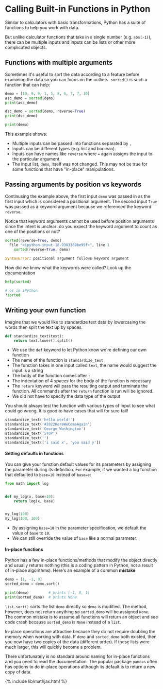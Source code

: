 # Calling Built-in Functions in Python

Similar to calculators with basic transformations, Python has a suite of
functions to help you work with data.

But unlike calculator functions that take in a single number (e.g. `abs(-1)`),
there can be multiple inputs and inputs can be lists or other more complicated
objects.

## Functions with multiple arguments
Sometimes it's useful to sort the data according to a feature before examining
the data so you can focus on the outliers. `sorted()` is such a function that
can help:

```python
demo = [10, 9, 9, 1, 5, 8, 6, 7, 7, 10]
asc_demo = sorted(demo)
print(asc_demo)

dsc_demo = sorted(demo, reverse=True)
print(dsc_demo)

print(demo)
```

This example shows:
- Multiple inputs can be passed into functions separated by `,`
- Inputs can be different types (e.g. list and boolean).
- Inputs can have names like `reverse` where `=` again assigns the input to the
  particular argument.
- The input list, `demo`, itself was not changed. This may not be true for some
  functions that have "in-place" manipulations.


## Passing arguments by position vs keywords
Continusing the example above, the first input `demo` was passed in as the first
input which is considered a positional argument. The second input `True` was
passed as a keyword argument because we referenced the keyword `reverse`.

Notice that keyword arguments cannot be used before position arguments since
the intent is unclear: do you expect the keyword argument to count as one of
the positions or not?
```python
sorted(reverse=True, demo)
  File "<ipython-input-18-9383389be95f>", line 1
    sorted(reverse=True, demo)
                         ^
SyntaxError: positional argument follows keyword argument
```

How did we know what the keywords were called? Look up the documentation
```python
help(sorted)

# or in iPython
?sorted
```

## Writing your own function
Imagine that we would like to standardize text data by lowercasing the
words then split the text up by spaces.

```python
def standardize_text(text):
    return text.lower().split()
```

- We use the `def` keyword to let Python know we're defining our own function
- The name of the function is `standardize_text`
- The function takes in one input called `text`, the name would suggest the
  input is a string
- The body of the function comes after `:`
- The indentation of 4 spaces for the body of the function is necessary
- The `return` keyword will pass the resulting output and terminate the function.
  All commands after the `return` function is run will be ignored.
- We did not have to specify the data type of the output

You should always test the function with various types of input to see what could
go wrong. It is good to have cases that will for sure fail!
```python
standardize_text('hello world!')
standardize_text('#2022HereWeComeAgain')
standardize_text('George Washington')
standardize_text('STOP')
standardize_text('')
standardize_text(['i said x', 'you said y'])
```

#### Setting defaults in functions

You can give your function default values for its parameters by assigning the
parameter during its definition. For example, if we wanted a log function 
that defaulted to `base=10` instead of `base=e`:

```python
from math import log


def my_log(x, base=10):
    return log(x, base)    


my_log(100)
my_log(100, 100)
```
- By assigning `base=10` in the parameter specification, we default the value
  of `base` to `10`.
- We can still override the value of `base` like a normal parameter.

#### In-place functions

Python has a few in-place functions/methods that modify the object directly
and usually returns nothing (this is a coding pattern in Python, not a result of
in-place algorithms). Here's an example of a common **mistake**

```python
demo = [1, -1, 0]
sorted_demo = demo.sort()

print(demo)         # prints [-1, 0, 1]
print(sorted_demo)  # prints None
```

`list.sort()` sorts the list `demo` directly so `demo` is modified.
The method, however, does not return anything so `sorted_demo` will
be assigned `None`. The common mistake is to assume all functions will
return an object and see code crash because `sorted_demo` is `None` instead
of a `list`.

In-place operations are attractive because they do not require doubling the
memory when working with data. If `demo` and `sorted_demo`
both existed, then you now have two copies of the data (different order).
If these lists were much larger, this will quickly become a problem.

There unfortunately is no standard around naming for in-place functions and
you need to read the documentation. The popular package `pandas` often has
options to do in-place operations although its default is to return a new
copy of data.

{% include lib/mathjax.html %}
